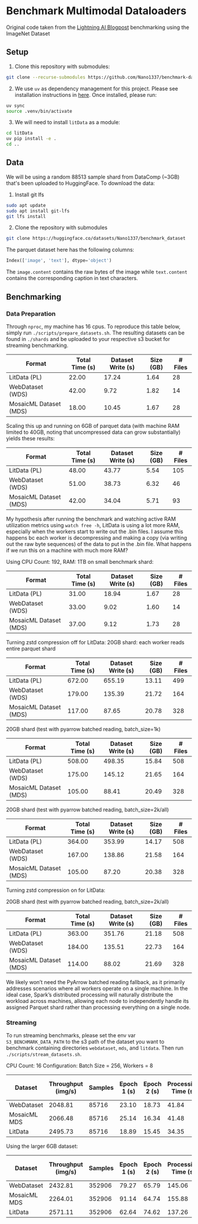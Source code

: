 # Benchmark Multimodal Dataloaders

Original code taken from the [Lightning AI Blogpost](https://lightning.ai/lightning-ai/studios/benchmark-cloud-data-loading-libraries?view=public&section=featured&tab=overview) benchmarking using the ImageNet Dataset

## Setup

1. Clone this repository with submodules: 
```bash
git clone --recurse-submodules https://github.com/Nano1337/benchmark-dataloader.git
```

2. We use `uv` as dependency management for this project. Please see installation instructions in [here](https://docs.astral.sh/uv/getting-started/installation/). Once installed, please run:
```bash
uv sync
source .venv/bin/activate
```

3. We will need to install `litData` as a module: 
```bash
cd litData
uv pip install -e .
cd ..
```

## Data

We will be using a random 88513 sample shard from DataComp (~3GB) that's been uploaded to HuggingFace. To download the data: 

1. Install git lfs
```bash
sudo apt update 
sudo apt install git-lfs
git lfs install
```
2. Clone the repository with submodules
```bash
git clone https://huggingface.co/datasets/Nano1337/benchmark_dataset
```


The parquet dataset here has the following columns: 
```python
Index(['image', 'text'], dtype='object')
```
The `image.content` contains the raw bytes of the image while `text.content` contains the corresponding caption in text characters.


## Benchmarking

### Data Preparation

Through `nproc`, my machine has 16 cpus. To reproduce this table below, simply run `./scripts/prepare_datasets.sh`. The resulting datasets can be found in `./shards` and be uploaded to your respective s3 bucket for streaming benchmarking.

| Format | Total Time (s) | Dataset Write (s) | Size (GB) | # Files |
| --- | --- | --- | --- | --- |
| LitData (PL) | 22.00 | 17.24 | 1.64 | 28 |
| WebDataset (WDS) | 42.00 | 9.72 | 1.82 | 14 |
| MosaicML Dataset (MDS) | 18.00 | 10.45 | 1.67 | 28 |

Scaling this up and running on 6GB of parquet data (with machine RAM limited to 40GB, noting that uncompressed data can grow substantially) yields these results:

| Format | Total Time (s) | Dataset Write (s) | Size (GB) | # Files |
| --- | --- | --- | --- | --- |
| LitData (PL) | 48.00 | 43.77 | 5.54 | 105 |
| WebDataset (WDS) | 51.00 | 38.73 | 6.32 | 46 |
| MosaicML Dataset (MDS) | 42.00 | 34.04 | 5.71 | 93 |

My hypothesis after running the benchmark and watching active RAM utilization metrics using `watch free -h`, LitData is using a lot more RAM, especially when the workers start to write out the .bin files. I assume this happens bc each worker is decompressing and making a copy (via writing out the raw byte sequences) of the data to put in the .bin file. What happens if we run this on a machine with much more RAM?

Using CPU Count: 192, RAM: 1TB on small benchmark shard:

| Format | Total Time (s) | Dataset Write (s) | Size (GB) | # Files |
| --- | --- | --- | --- | --- |
| LitData (PL) | 31.00 | 18.94 | 1.67 | 28 |
| WebDataset (WDS) | 33.00 | 9.02 | 1.60 | 14 |
| MosaicML Dataset (MDS) | 37.00 | 9.12 | 1.73 | 28 |

Turning zstd compression off for LitData:
20GB shard: each worker reads entire parquet shard

| Format | Total Time (s) | Dataset Write (s) | Size (GB) | # Files |
| --- | --- | --- | --- | --- |
| LitData (PL) | 672.00 | 655.19 | 13.11 | 499 |
| WebDataset (WDS) | 179.00 | 135.39 | 21.72 | 164 |
| MosaicML Dataset (MDS) | 117.00 | 87.65 | 20.78 | 328 |

20GB shard (test with pyarrow batched reading, batch_size=1k)

| Format | Total Time (s) | Dataset Write (s) | Size (GB) | # Files |
| --- | --- | --- | --- | --- |
| LitData (PL) | 508.00 | 498.35 | 15.84 | 508 |
| WebDataset (WDS) | 175.00 | 145.12 | 21.65 | 164 |
| MosaicML Dataset (MDS) | 105.00 | 88.41 | 20.49 | 328 |

20GB shard (test with pyarrow batched reading, batch_size=2k/all)

| Format | Total Time (s) | Dataset Write (s) | Size (GB) | # Files |
| --- | --- | --- | --- | --- |
| LitData (PL) | 364.00 | 353.99 | 14.17 | 508 |
| WebDataset (WDS) | 167.00 | 138.86 | 21.58 | 164 |
| MosaicML Dataset (MDS) | 105.00 | 87.20 | 20.38 | 328 |

Turning zstd compression on for LitData:

20GB shard (test with pyarrow batched reading, batch_size=2k/all)

| Format | Total Time (s) | Dataset Write (s) | Size (GB) | # Files |
| --- | --- | --- | --- | --- |
| LitData (PL) | 363.00 | 351.76 | 21.18 | 508 |
| WebDataset (WDS) | 184.00 | 135.51 | 22.73 | 164 |
| MosaicML Dataset (MDS) | 114.00 | 88.02 | 21.69 | 328 |


We likely won’t need the PyArrow batched reading fallback, as it primarily addresses scenarios where all workers operate on a single machine. In the ideal case, Spark’s distributed processing will naturally distribute the workload across machines, allowing each node to independently handle its assigned Parquet shard rather than processing everything on a single node.

### Streaming

To run streaming benchmarks, please set the env var `S3_BENCHMARK_DATA_PATH` to the s3 path of the dataset you want to benchmark containing directories `webdataset`, `mds`, and `litdata`. Then run `./scripts/stream_datasets.sh`.

CPU Count: 16
Configuration: Batch Size = 256, Workers = 8

| Dataset | Throughput (img/s) | Samples | Epoch 1 (s) | Epoch 2 (s) | Processing Time (s) | Wall Time (s) |
| --- | --- | --- | --- | --- | --- | --- |
| WebDataset | 2048.81 | 85716 | 23.10 | 18.73 | 41.84 | 46.34 |
| MosaicML MDS | 2066.48 | 85716 | 25.14 | 16.34 | 41.48 | 45.98 |
| LitData | 2495.73 | 85716 | 18.89 | 15.45 | 34.35 | 39.57 |

Using the larger 6GB dataset: 

| Dataset | Throughput (img/s) | Samples | Epoch 1 (s) | Epoch 2 (s) | Processing Time (s) | Wall Time (s) |
| --- | --- | --- | --- | --- | --- | --- |
| WebDataset | 2432.81 | 352906 | 79.27 | 65.79 | 145.06 | 149.55 |
| MosaicML MDS | 2264.01 | 352906 | 91.14 | 64.74 | 155.88 | 160.44 |
| LitData | 2571.11 | 352906 | 62.64 | 74.62 | 137.26 | 142.53 |

